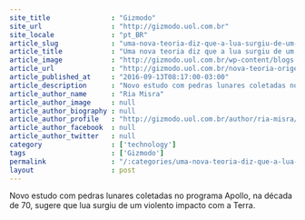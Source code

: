 ```yaml
---
site_title               : "Gizmodo"
site_url                 : "http://gizmodo.uol.com.br"
site_locale              : "pt_BR"
article_slug             : "uma-nova-teoria-diz-que-a-lua-surgiu-de-um-forte-impacto-de-um-corpo-na-terra"
article_title            : "Uma nova teoria diz que a lua surgiu de um forte impacto de um corpo na Terra"
article_image            : "http://gizmodo.uol.com.br/wp-content/blogs.dir/8/files/2016/09/lua-conceito-artistico.jpg"
article_url              : "http://gizmodo.uol.com.br/nova-teoria-origem-lua/"
article_published_at     : "2016-09-13T08:17:00-03:00"
article_description      : "Novo estudo com pedras lunares coletadas no programa Apollo, na década de 70, sugere que lua surgiu de um violento impacto com a Terra."
article_author_name      : "Ria Misra"
article_author_image     : null
article_author_biography : null
article_author_profile   : "http://gizmodo.uol.com.br/author/ria-misra/"
article_author_facebook  : null
article_author_twitter   : null
category                 : ['technology']
tags                     : ['Gizmodo']
permalink                : "/:categories/uma-nova-teoria-diz-que-a-lua-surgiu-de-um-forte-impacto-de-um-corpo-na-terra/"
layout                   : post
---
```


Novo estudo com pedras lunares coletadas no programa Apollo, na década de 70, sugere que lua surgiu de um violento impacto com a Terra.
